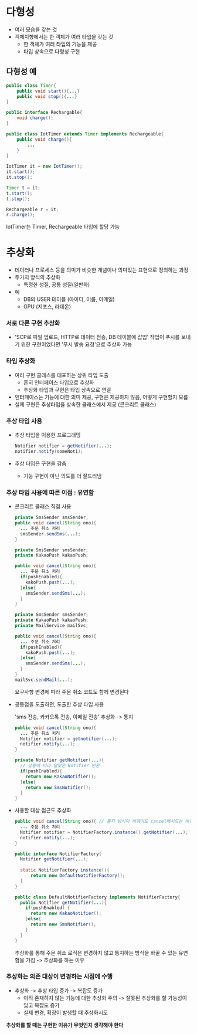 # 다형성

- 여러 모습을 갖는 것
- 객체지향에서는 한 객체가 여러 타입을 갖는 것
  - 한 객체가 여러 타입의 기능을 제공
  - 타입 상속으로 다형성 구현

## 다형성 예

```java
public class Timer{
	public void start(){...}
	public void stop(){...}
}

public interface Rechargable{
	void charge();
}
```

```java
public class IotTimer extends Timer implements Rechargeable{
	public void charge(){
		...
	}
}
```

```java
IotTimer it = new IotTimer();
it.start();
it.stop();

Timer t = it;
t.start();
t.stop();

Rechargeable r = it;
r.charge();
```

IotTimer는 Timer, Rechargeable 타입에 할당 가능

# 추상화

- 데이터나 프로세스 등을 의미가 비슷한 개념이나 의미있는 표현으로 정의하는 과정
- 두가지 방식의 추상화
  - 특정한 성질, 공통 성질(일반화)
- 예
  - DB의 USER 테이블 (아이디, 이름, 이메일)
  - GPU (지포스, 라데온)

### 서로 다른 구현 추상화

- 'SCP로 파일 업로드, HTTP로 데이터 전송, DB 테이블에 삽입' 작업이 푸시를 보내기 위한 구현이었다면 '푸시 발송 요청'으로 추상화 가능

### 타입 추상화

- 여러 구현 클래스를 대표하는 상위 타입 도출
  - 흔히 인터페이스 타입으로 추상화
  - 추상화 타입과 구현은 타입 상속으로 연결
- 인터페이스는 기능에 대한 의미 제공, 구현은 제공하지 않음, 어떻게 구현할지 모름
- 실제 구현은 추상타입을 상속한 클래스에서 제공 (콘크리트 클래스)

### 추상 타입 사용

- 추상 타입을 이용한 프로그래밍

  ```java
  Notifier notifier = getNotifier(...);
  notifier.notify(someNoti);
  ```

- 추상 타입은 구현을 감춤
  - 기능 구현이 아닌 의도를 더 잘드러냄

### 추상 타입 사용에 따른 이점 : 유연함

- 콘크리트 클래스 직접 사용

  ```java
  private SmsSender smsSender;
  public void cancel(String ono){
  	... 주문 취소 처리
    smsSender.sendSms(...);
  }
  ```

  ```java
  private SmsSender smsSender;
  private KakaoPush kakaoPush;
  
  public void cancel(String ono){
    ... 주문 취소 처리
    if(pushEnabled){
      kakoPush.push(...);
    }else{
      smsSender.sendSms(...);
    }
  }
  ```

  ```java
  private SmsSender smsSender;
  private KakaoPush kakaoPush;
  private MailService mailSvc;
  
  public void cancel(String ono){
    ... 주문 취소 처리
    if(pushEnabled){
      kakoPush.push(...);
    }else{
      smsSender.sendSms(...);
    }
  }
  mailSvc.sendMail(...);
  ```

  요구사항 변경에 따라 주문 취소 코드도 함께 변경된다

- 공통점을 도출하면, 도출한 추상 타입 사용

  'sms 전송, 카카오톡 전송, 이메일 전송' 추상화 -> 통지

  ```java
  public void cancel(String ono){
  	... 주문 취소 처리
    Notifier notifier = getnotifier(...);
  	notifier.notify(...);
  }
  
  private Notifier getNotifier(...){
    // 상황에 따라 알맞은 Notifier 반환
    if(pushEnabled){
      return new KakaoNotifier();
    }else{
      return new SmsNotifier();
    }
  }
  ```

- 사용할 대상 접근도 추상화

  ```java
  public void cancel(String ono){ // 통지 방식이 바뀌어도 cancel메서드는 바뀌지 않음
  	... 주문 취소 처리
  	Notifier notifier = NotifierFactory.instance().getNotifier(...);
  	notifier.notify(...);
  }
  
  public interface NotifierFactory{
  	Notifier getNotifier(...);
  	
  	static NotifierFactory instance(){
  		return new DefaultNotifierFactory();
  	}
  }
  
  public class DefaultNotifierFactory implements NotifierFactory{
    public Notifier getNotifier(...){
      if(pushEnabled) {
        return new KakaoNotifier();
      }else{
        return new SmsNotifier();
      }
    }
  }
  ```

  추상화를 통해 주문 취소 로직은 변경하지 않고 통지하는 방식을 바꿀 수 있는 유연함을 가짐 -> 추상화를 하는 이유

### 추상화는 의존 대상이 변경하는 시점에 수행

- 추상화 -> 추상 타입 증가 -> 복잡도 증가
  - 아직 존재하지 않는 기능에 대한 추상화 주의 -> 잘못된 추상화를 할 가능성이 있고 복잡도 증가
  - 실제 변경, 확장이 발생할 때 추상화시도

 **추상화를 할 때는 구현한 이유가 무엇인지 생각해야 한다**